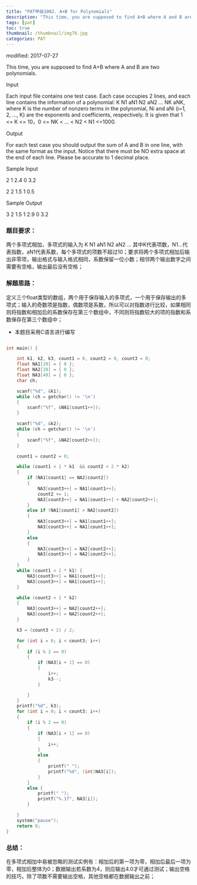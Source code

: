 ```yaml
---
title: "PAT甲级1002. A+B for Polynomials"
description: "This time, you are supposed to find A+B where A and B are two polynomials. "
tags: [pat]
toc: true
thumbnail: /thumbnail/img70.jpg
categories: PAT
---
```


modified: 2017-07-27

This time, you are supposed to find A+B where A and B are two polynomials.
<!--more-->
Input

Each input file contains one test case. Each case occupies 2 lines, and each line contains the information of a polynomial: K N1 aN1 N2 aN2 ... NK aNK, where K is the number of nonzero terms in the polynomial, Ni and aNi (i=1, 2, ..., K) are the exponents and coefficients, respectively. It is given that 1 <= K <= 10，0 <= NK < ... < N2 < N1 <=1000.

Output

For each test case you should output the sum of A and B in one line, with the same format as the input. Notice that there must be NO extra space at the end of each line. Please be accurate to 1 decimal place.

Sample Input

2 1 2.4 0 3.2

2 2 1.5 1 0.5

Sample Output

3 2 1.5 1 2.9 0 3.2

### 题目要求：

两个多项式相加，多项式的输入为  K N1 aN1 N2 aN2 ... 其中K代表项数，N1...代表指数，aN1代表系数，每个多项式的项数不超过10；要求将两个多项式相加后输出非零项，输出格式与输入格式相同，系数保留一位小数；相邻两个输出数字之间需要有空格，输出最后没有空格；

### 解题思路：

定义三个float类型的数组，两个用于保存输入的多项式，一个用于保存输出的多项式；输入的奇数项是指数，偶数项是系数，所以可以对指数进行比较，如果相同则将指数和相加后的系数保存在第三个数组中，不同则将指数较大的项的指数和系数保存在第三个数组中；

* 本题目采用C语言进行编写

```c

int main() {

	int k1, k2, k3, count1 = 0, count2 = 0, count3 = 0;
	float NA1[20] = { 0 };
	float NA2[20] = { 0 };
	float NA3[40] = { 0 };
	char ch;

	scanf("%d", &k1);
	while (ch = getchar() != '\n')
	{
		scanf("%f", &NA1[count1++]);
	}

	scanf("%d", &k2);
	while (ch = getchar() != '\n')
	{
		scanf("%f", &NA2[count2++]);
	}

	count1 = count2 = 0;

	while (count1 < 2 * k1  && count2 < 2 * k2)
	{
		if (NA1[count1] == NA2[count2])
		{
			NA3[count3++] = NA1[count1++];
			count2 += 1;
			NA3[count3++] = NA1[count1++] + NA2[count2++];
		}
		else if (NA1[count1] > NA2[count2])
		{
			NA3[count3++] = NA1[count1++];
			NA3[count3++] = NA1[count1++];
		}
		else
		{
			NA3[count3++] = NA2[count2++];
			NA3[count3++] = NA2[count2++];
		}
	}
	while (count1 < 2 * k1) {
		NA3[count3++] = NA1[count1++];
		NA3[count3++] = NA1[count1++];
	}

	while (count2 < 2 * k2)
	{
		NA3[count3++] = NA2[count2++];
		NA3[count3++] = NA2[count2++];
	}

	k3 = (count3 + 1) / 2;

	for (int i = 0; i < count3; i++)
	{
		if (i % 2 == 0)
		{
			if (NA3[i + 1] == 0)
			{
				i++;
				k3--;
			}

		}
	}
	printf("%d", k3);
	for (int i = 0; i < count3; i++)
	{
		if (i % 2 == 0)
		{
			if (NA3[i + 1] == 0)
			{
				i++;
			}
			else
			{
				printf(" ");
				printf("%d", (int)NA3[i]);
			}
		}
		else {
			printf(" ");
			printf("%.1f", NA3[i]);
		}

	}
	system("pause");
	return 0;
}

```

### 总结：

在多项式相加中易被忽略的测试实例有：相加后的第一项为零，相加后最后一项为零，相加后整体为0；数据输出若系数为4，则应输出4.0才可通过测试；输出空格的技巧，除了项数不需要输出空格，其他空格都在数据输出之前；
